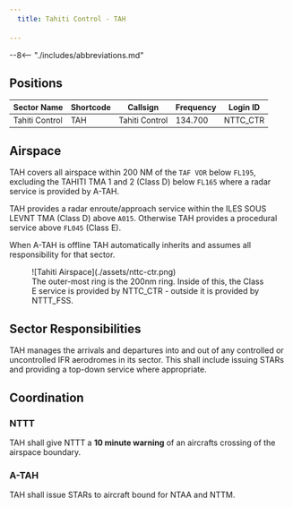 ```yaml
---
  title: Tahiti Control - TAH

---
```


--8<-- "./includes/abbreviations.md"

## Positions

| Sector Name    | Shortcode | Callsign       | Frequency | Login ID |
| -------------- | --------- | -------------- | --------- | -------- |
| Tahiti Control | TAH       | Tahiti Control | 134.700   | NTTC_CTR |

## Airspace

TAH covers all airspace within 200 NM of the `TAF VOR` below `FL195`, excluding the TAHITI TMA 1 and 2 (Class D) below `FL165` where a radar service is provided by A-TAH.

TAH provides a radar enroute/approach service within the ILES SOUS LEVNT TMA (Class D) above `A015`. Otherwise TAH provides a procedural service above `FL045` (Class E). 

When A-TAH is offline TAH automatically inherits and assumes all responsibility for that sector.

<figure markdown> 
  ![Tahiti Airspace](./assets/nttc-ctr.png)
  <figcaption>
  The outer-most ring is the 200nm ring. Inside of this, the Class E service is provided by NTTC_CTR - outside it is provided by NTTT_FSS.
  </figcaption>
</figure>

## Sector Responsibilities

TAH manages the arrivals and departures into and out of any controlled or uncontrolled IFR aerodromes in its sector. This shall include issuing STARs and providing a top-down service where appropriate.

## Coordination

### NTTT

TAH shall give NTTT a **10 minute warning** of an aircrafts crossing of the airspace boundary.

### A-TAH

TAH shall issue STARs to aircraft bound for NTAA and NTTM.